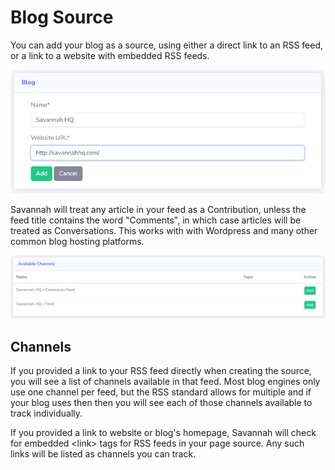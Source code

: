 # Blog Source

You can add your blog as a source, using either a direct link to an RSS feed, or a link to a website with embedded RSS feeds.

![Add Blog](/images/sources/AddBlog.png)

Savannah will treat any article in your feed as a Contribution, unless the feed title contains the word "Comments", in which case articles will be treated as Conversations. This works with with Wordpress and many other common blog hosting platforms.

![Blog Channels](/images/sources/BlogChannels.png)

## Channels

If you provided a link to your RSS feed directly when creating the source, you will see a list of channels available in that feed. Most blog engines only use one channel per feed, but the RSS standard allows for multiple and if your blog uses then then you will see each of those channels available to track individually.

If you provided a link to website or blog's homepage, Savannah will check for embedded &lt;link&gt; tags for RSS feeds in your page source. Any such links will be listed as channels you can track.